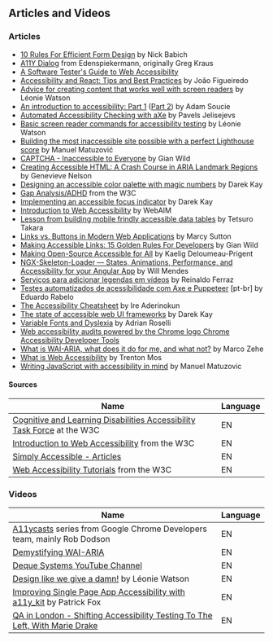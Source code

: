 ## Articles and Videos

### Articles

* [10 Rules For Efficient Form Design](http://babich.biz/10-rules-for-efficient-form-design/) by Nick Babich
* [A11Y Dialog](https://github.com/edenspiekermann/a11y-dialog) from Edenspiekermann, originally Greg Kraus
* [A Software Tester's Guide to Web Accessibility](https://dojo.ministryoftesting.com/lessons/a-software-tester-s-guide-to-web-accessibility)
* [Accessibility and React: Tips and Best Practices](https://www.aditus.io/talks/react-and-accessibility/) by João Figueiredo
* [Advice for creating content that works well with screen readers](https://accessibility.blog.gov.uk/2017/02/08/advice-for-creating-content-that-works-well-with-screen-readers/) by Léonie Watson
* [An introduction to accessibility: Part 1](https://getflywheel.com/layout/an-introduction-to-accessibility-part-1/) ([Part 2](https://getflywheel.com/layout/an-introduction-to-accessibility-part-2/)) by Adam Soucie
* [Automated Accessibility Checking with aXe](https://www.sitepoint.com/automated-accessibility-checking-with-axe/) by Pavels Jelisejevs
* [Basic screen reader commands for accessibility testing](https://www.paciellogroup.com/blog/2015/01/basic-screen-reader-commands-for-accessibility-testing/) by Léonie Watson
* [Building the most inaccessible site possible with a perfect Lighthouse score](https://www.matuzo.at/blog/building-the-most-inaccessible-site-possible-with-a-perfect-lighthouse-score/) by Manuel Matuzović
* [CAPTCHA - Inaccessible to Everyone](http://www.sitepoint.com/captcha-inaccessible-to-everyone/) by Gian Wild
* [Creating Accessible HTML: A Crash Course in ARIA Landmark Regions](https://c2experience.com/blog/2018/03/creating-accessible-html-a-crash-course-in-aria-landmark-regions/) by Genevieve Nelson
* [Designing an accessible color palette with magic numbers](https://darekkay.com/blog/accessible-color-palette/) by Darek Kay
* [Gap Analysis/ADHD](https://www.w3.org/WAI/PF/cognitive-a11y-tf/wiki/Gap_Analysis/ADHD) from the W3C
* [Implementing an accessible focus indicator](https://darekkay.com/blog/accessible-focus-indicator/) by Darek Kay
* [Introduction to Web Accessibility](http://webaim.org/intro/) by WebAIM
* [Lesson from building mobile frindly accessible data tables](https://medium.com/shopify-ux/lessons-from-building-mobile-friendly-accessible-data-tables-1e05c6924eaf#.yxri88ccf) by Tetsuro Takara
* [Links vs. Buttons in Modern Web Applications](https://marcysutton.com/links-vs-buttons-in-modern-web-applications/) by Marcy Sutton
* [Making Accessible Links: 15 Golden Rules For Developers](http://www.sitepoint.com/15-rules-making-accessible-links/) by Gian Wild
* [Making Open-Source Accessible for All](https://medium.com/@kaelig/making-open-source-accessible-for-all-8131429913b1) by Kaelig Deloumeau-Prigent
* [NGX-Skeleton-Loader — States, Animations, Performance, and Accessibility for your Angular App](https://medium.com/@willmendesneto/ngx-skeleton-loader-states-animations-performance-and-accessibility-for-your-angular-app-ad0fd86da7a5) by Will Mendes
* [Serviços para adicionar legendas em vídeos](http://reinaldoferraz.com.br/servicos-para-adicionar-legendas-em-videos/) by Reinaldo Ferraz
* [Testes automatizados de acessibilidade com Axe e Puppeteer](https://medium.com/@oieduardorabelo/testes-automatizados-de-acessibilidade-6a164e77e11e) [pt-br] by Eduardo Rabelo
* [The Accessibility Cheatsheet](http://bitsofco.de/the-accessibility-cheatsheet/) by Ire Aderinokun
* [The state of accessible web UI frameworks](https://darekkay.com/blog/accessible-ui-frameworks/) by Darek Kay
* [Variable Fonts and Dyslexia](http://adrianroselli.com/2018/08/variable-fonts-and-dyslexia.html) by Adrian Roselli
* [Web accessibility audits powered by the Chrome logo Chrome Accessibility Developer Tools](https://addyosmani.com/a11y/)
* [What is WAI-ARIA, what does it do for me, and what not?](https://www.marcozehe.de/2014/03/27/what-is-wai-aria-what-does-it-do-for-me-and-what-not/) by Marco Zehe
* [What is Web Accessibility](http://alistapart.com/article/wiwa) by Trenton Mos
* [Writing JavaScript with accessibility in mind](https://medium.com/@matuzo/writing-javascript-with-accessibility-in-mind-a1f6a5f467b9) by Manuel Matuzovic

#### Sources

| Name | Language |
|---   |---       |
| [Cognitive and Learning Disabilities Accessibility Task Force](https://www.w3.org/WAI/PF/cognitive-a11y-tf/wiki/Main_Page) at the W3C | EN |
| [Introduction to Web Accessibility](https://www.w3.org/WAI/fundamentals/accessibility-intro/) from the W3C | EN |
| [Simply Accessible - Articles](http://simplyaccessible.com/articles/) | EN |
| [Web Accessibility Tutorials](https://www.w3.org/WAI/tutorials/) from the W3C | EN |

### Videos

| Name | Language |
|---   |---       |
| [A11ycasts](https://www.youtube.com/watch?v=HtTyRajRuyY) series from Google Chrome Developers team, mainly Rob Dodson | EN |
| [Demystifying WAI-ARIA](https://davidmacd.com/blog/wai-aria-accessbility-for-average-web-developers.html) | EN |
| [Deque Systems YouTube Channel](https://www.youtube.com/channel/UCvNQ5aJllZ5Oi49jtMKeb0Q) | EN |
| [Design like we give a damn!](https://www.vimeo.com/110965713) by Léonie Watson | EN |
| [Improving Single Page App Accessibility with a11y_kit](https://www.vimeo.com/117614181) by Patrick Fox | EN |
| [QA in London - Shifting Accessibility Testing To The Left, With Marie Drake](https://www.youtube.com/watch?v=0URKi9NmL-I) | EN |
